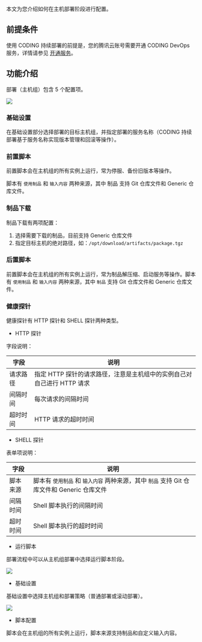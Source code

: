 本文为您介绍如何在主机部署阶段进行配置。

## 前提条件

使用 CODING 持续部署的前提是，您的腾讯云账号需要开通 CODING DevOps 服务，详情请参见 [开通服务](https://cloud.tencent.com/document/product/1159/44859)。 

## 功能介绍

部署（主机组）包含 5 个配置项。

![](https://help-assets.codehub.cn/enterprise/20220302162409.png)

### 基础设置

在基础设置部分选择部署的目标主机组，并指定部署的服务名称（CODING 持续部署基于服务名称实现版本管理和回滚等操作）。

### 前置脚本

前置脚本会在主机组的所有实例上运行，常为停服、备份旧版本等操作。

脚本有 `使用制品` 和 `输入内容` 两种来源，其中 制品 支持 Git 仓库文件和 Generic 仓库文件。

### 制品下载

制品下载有两项配置：

1.  选择需要下载的制品，目前支持 Generic 仓库文件
2.  指定目标主机的绝对路径，如：`/opt/download/artifacts/package.tgz`

### 后置脚本

前置脚本会在主机组的所有实例上运行，常为制品解压缩、启动服务等操作。脚本有 `使用制品` 和 `输入内容` 两种来源，其中 `制品` 支持 Git 仓库文件和 Generic 仓库文件。

### 健康探针

健康探针有 HTTP 探针和 SHELL 探针两种类型。

-   HTTP 探针

字段说明：

字段 | 说明 
---------|----------
 请求路径 | 指定 HTTP 探针的请求路径，注意是主机组中的实例自己对自己进行 HTTP 请求 
 间隔时间 | 每次请求的间隔时间 
 超时时间 | HTTP 请求的超时时间 

-   SHELL 探针

表单项说明：

字段 | 说明 
---------|----------
 脚本来源 | 脚本有 `使用制品` 和 `输入内容` 两种来源，其中 `制品` 支持 Git 仓库文件和 Generic 仓库文件
 间隔时间 | Shell 脚本执行的间隔时间 
 超时时间 | Shell 脚本执行的超时时间

-   运行脚本

部署流程中可以从主机组部署中选择运行脚本阶段。

![](https://help-assets.codehub.cn/enterprise/20220302161449.png)

-   基础设置

基础设置中选择主机组和部署策略（普通部署或滚动部署）。

![](https://help-assets.codehub.cn/enterprise/20220302161527.png)

-   脚本配置

脚本会在主机组的所有实例上运行，脚本来源支持制品和自定义输入内容。